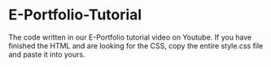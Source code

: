 # E-Portfolio-Tutorial
The code written in our E-Portfolio tutorial video on Youtube. If you have finished the HTML and are looking for the CSS, copy the entire style.css file and paste it into yours.
